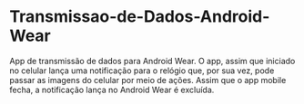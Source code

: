# Transmissao-de-Dados-Android-Wear

App de transmissão de dados para Android Wear.
O app, assim que iniciado no celular lança uma notificação para o relógio que, por sua vez, pode passar as imagens do celular por meio de ações.
Assim que o app mobile fecha, a notificação lança no Android Wear é excluída.
